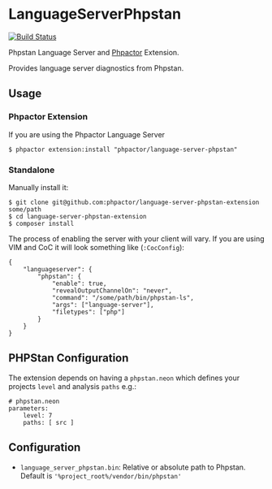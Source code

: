 LanguageServerPhpstan
=====================

[![Build Status](https://travis-ci.org/phpactor/language-server-phpstan-extension.svg?branch=master)](https://travis-ci.org/phpactor/language-server-phpstan-extension)

Phpstan Language Server and [Phpactor](https://github.com/phpactor/phpactor) Extension.

Provides language server diagnostics from Phpstan.

Usage
-----

### Phpactor Extension

If you are using the Phpactor Language Server

```
$ phpactor extension:install "phpactor/language-server-phpstan"
```

### Standalone

Manually install it:

```
$ git clone git@github.com:phpactor/language-server-phpstan-extension some/path
$ cd language-server-phpstan-extension
$ composer install
```

The process of enabling the server with your client will vary. If you are
using VIM and CoC it will look something like (`:CocConfig`):

```
{
    "languageserver": {
        "phpstan": {
            "enable": true,
            "revealOutputChannelOn": "never",
            "command": "/some/path/bin/phpstan-ls",
            "args": ["language-server"],
            "filetypes": ["php"]
        }
    }
}
```

PHPStan Configuration
---------------------

The extension depends on having a `phpstan.neon` which defines your projects
`level` and analysis `paths` e.g.:

```
# phpstan.neon
parameters:
    level: 7
    paths: [ src ]
```

Configuration
-------------

- `language_server_phpstan.bin`: Relative or absolute path to Phpstan. Default
  is `'%project_root%/vendor/bin/phpstan'`
